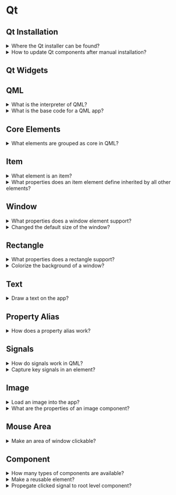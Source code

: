# Qt

## Qt Installation

<details>
<summary>Where the Qt installer can be found?</summary>

> - Open source: qt.io/download-open-source
> - Commercial: qt.io/download
>
> ```sh
> chmod u+x qt*.run
> ./qt*.run
> ``````
> ---
> **Resources**
> - Cross-Platform Development with Qt6 and Modern C++ - Chapter 1
> ---
> **References**
> ---
</details>

<details>
<summary>How to update Qt components after manual installation?</summary>

> You can select new components to download and install or unselect them to
> remove them from your installation.
>
> ```sh
> ${QT_DIR}/MaintenanceTool.exe
> ``````
>
> ---
> **Resources**
> - Cross-Platform Development with Qt6 and Modern C++ - Chapter 1

> **References**
> ---
</details>

## Qt Widgets

## QML

<details>
<summary>What is the interpreter of QML?</summary>

> A runtime called the QmlEngine which loads the initial QML code. The
> developer can register C++ types with the runtime to interface with the
> native code. The `qml` tool is a pre-made runtime which is used directly.
>
> ---
> **Resources**
> - https://www.qt.io/product/qt6/qml-book

> **References**
> ---
</details>

<details>
<summary>What is the base code for a QML app?</summary>

> ```qml
> import QtQuick
>
> Window {
>     width: 640
>     height: 480
>     visible: true
>     title: qsTr("Sample")
> }
> ``````
>
> ---
> **Resources**
> - https://www.qt.io/product/qt6/qml-book
> ---
> **References**
> ---
</details>

## Core Elements

<details>
<summary>What elements are grouped as core in QML?</summary>

> - `Item`
> - `Rectangle`
> - `Text`
> - `Image`
> - `MouseArea`
>
> ---
> **Resources**
> - https://www.qt.io/product/qt6/qml-book

> **References**
> ---
</details>

## Item

<details>
<summary>What element is an item?</summary>

> `Item` is the base element for all visual elements as such all other visual
> elements inherits from `Item`. It doesn’t paint anything by itself but
> defines all properties which are common across all visual elements.
>
> The `Item` element is often used as a container for other elements, similar
> to the `div` element in HTML.

> **Resources**
> - https://www.qt.io/product/qt6/qml-book/ch04-qmlstart-core-elements

> **References**
> ---
</details>

<details>
<summary>What properties does an item element define inherited by all other elements?</summary>

> - **Geometry**: `x`, `y`, `width`, `height`, `z`
> - **Layouts**: `anchors`, `margins`
> - **Keys**: `Key`, `KeyNavigation`, `focus`
> - **Transformation**: `scale`, `rotate`, `transform`, `transformOrigin`
> - **Visual**: `opacity`, `visible`, `clip`, `smooth`
> - **State**: `states`, `state`, `transitions`
>
> ---
> **Resources**
> - https://www.qt.io/product/qt6/qml-book/ch04-qmlstart-core-elements
> ---
> **References**
> ---
</details>

## Window

<details>
<summary>What properties does a window element support?</summary>

> - `visible`
> - `visibilitity`
> - `title`
>
> ---
> **Resources**
> - https://www.qt.io/product/qt6/qml-book
> ---
> **References**
> ---
</details>

<details>
<summary>Changed the default size of the window?</summary>

> ```qml
> import QtQuick
>
> Window {
>     id: window
>     width: 300
>     height: 600
>     visible: true
>     visibility: Window.Maximized
>     title: qsTr("Image Viewer")
> }
> ``````
>
> ---
> **Resources**
> - https://www.qt.io/product/qt6/qml-book/ch04-qmlstart-core-elements
> ---
> **References**
> ---
</details>

## Rectangle

<details>
<summary>What properties does a rectangle support?</summary>

> `Rectangle` extends `Item` and adds following properties:
>
> - `color`
> - `border`: `border.radius`, `border.color`
> - `radius`
>
> ---
> **Resources**
> - https://www.qt.io/product/qt6/qml-book/ch04-qmlstart-core-elements
> ---
> **References**
> ---
</details>

<details>
<summary>Colorize the background of a window?</summary>

> ```qml
> import QtQuick
>
> Rectangle {
>     id: root
>     width: 600
>     height: 400
>     color: 'lightsteelblue'
> }
> ``````
>
> ---
> **Resources**
> - https://www.qt.io/product/qt6/qml-book
> ---
> **References**
> ---
</details>

## Text

<details>
<summary>Draw a text on the app?</summary>

> ```qml
> import QtQuick
>
> Window {
>     id: window
>     width: 640
>     height: 480
>     visible: true
>     title: qsTr("Image Viewer")
>
>     Text {
>         id: text
>         anchors.centerIn: parent
>         width: 100
>         height: 30
>         color: 'black'
>         horizontalAlignment: Text.AlignHCenter
>         verticalAlignment: Text.AlignVCenter
>         font.family: 'Ubuntu'
>         font.pixelSize: 18
>         text: 'Sample Text'
>         KeyNavigation.tab: other_text
>         focus: true
>         onHeightChanged: console.log('height: ', height)
>     }
> }
> ``````
>
> ---
> **Resources**
> - https://www.qt.io/product/qt6/qml-book

> **References**
> ---
</details>

## Property Alias

<details>
<summary>How does a property alias work?</summary>

> The alias keyword allows us to forward a property of an object or an object
> itself from within the type to an outer scope. A property alias does not need
> a type, it uses the type of the referenced property or object.
>
> ```qml
> property alias <name>: <reference>
> ``````
>
> ---
> **Resources**
> - https://www.qt.io/product/qt6/qml-book
> ---
> **References**
> ---
</details>

## Signals

<details>
<summary>How do signals work in QML?</summary>

> For every property, you can provide a signal handler. This handler is called after the property changes.
>
> ```qml
> ``````
> ---
> **Resources**
> - https://www.qt.io/product/qt6/qml-book
> ---
> **References**
> ---
</details>

<details>
<summary>Capture key signals in an element?</summary>

> ```qml
> Text {
>     id: label
>
>     onTextChanged: function(text) {
>         console.log("text changed to:", text)
>     }
>
>     Keys.onSpacePressed: {
>         log()
>     }
>
>     Keys.onEscapePressed: {
>         log()
>     }
>
>     function log() {
>         console.log('key pressed')
>     }
> }
> ``````
>
> ---
> **Resources**
> - https://www.qt.io/product/qt6/qml-book
> ---
> **References**
> ---
</details>

## Image

<details>
<summary>Load an image into the app?</summary>

> First, create a qrc resource file and add the image `assets/sample.png` as a
> resource.
>
> Then, modify `CMakeLists.txt` file to include `.qrc` file in your project.
>
> ```cmake
> qt_add_resources(RESOURCE_FILES assets.qrc)
> qt_add_executable(appsample
>     main.cpp
>     ${RESOURCE_FILES}
> )
> ``````
>
> Finally, add the image in an `Image` component:
>
> ```qml
> import QtQuick
>
> Window {
>     id: window
>     width: 680
>     height: 460
>
>     Image {
>         id: image
>         anchors.centerIn: parent
>         source: 'qrc:/assets/sample.png'
>     }
> }
> ``````
> ---
> **Resources**
> - https://www.qt.io/product/qt6/qml-book
> ---
> **References**
> ---
</details>

<details>
<summary>What are the properties of an image component?</summary>

> ```qml
> ``````
>
> ---
> **Resources**
> - https://www.qt.io/product/qt6/qml-book

> **References**
> ---
</details>

## Mouse Area

<details>
<summary>Make an area of window clickable?</summary>

> The mouse area is often used together with a visible item to execute commands
> when the user interacts with the visual part.
>
> ```qml
> import QtQuick
>
> Rectangle {
>     id: button
>     width: 60
>     height: 25
>     color: 'lightsteelblue'
>     MouseArea {
>         id: clickable_area
>         anchors.fill: parent
>         onClicked: image.visibility = !image.visilibity
>     }
> }
> ``````
> ---
> **Resources**
> - https://www.qt.io/product/qt6/qml-book/ch04-qmlstart-core-elements

> **References**
> ---
</details>

## Component

<details>
<summary>How many types of components are available?</summary>

> QML provides different ways to create components:
>
> - File-based component
> -
>
> ---
> **Resources**
> - https://www.qt.io/product/qt6/qml-book/ch04-qmlstart-components
> ---
> **References**
> ---
</details>

<details>
<summary>Make a reusable element?</summary>

> ```qml
> ``````
>
> ---
> **Resources**
> - https://www.qt.io/product/qt6/qml-book/ch04-qmlstart-components
> ---
> **References**
> ---
</details>

<details>
<summary>Propegate clicked signal to root level component?</summary>

> ```qml
> import QtQuick
>
> Rectangle {
>     id: root
>     width: 100
>     height: 300
>     color: 'lightsteelblue'
>
>     property alias text: label.text
>     signal clicked
>
>     Text {
>         id: label
>         anchors.centerIn: parent
>         text: 'start'
>     }
>
>     MouseArea {
>         anchors.fill: parent
>         onClicked: { root.clicked() }
>     }
> }
> ``````
>
> ---
> **Resources**
> - https://www.qt.io/product/qt6/qml-book/ch04-qmlstart-components
> ---
> **References**
> ---
</details>
